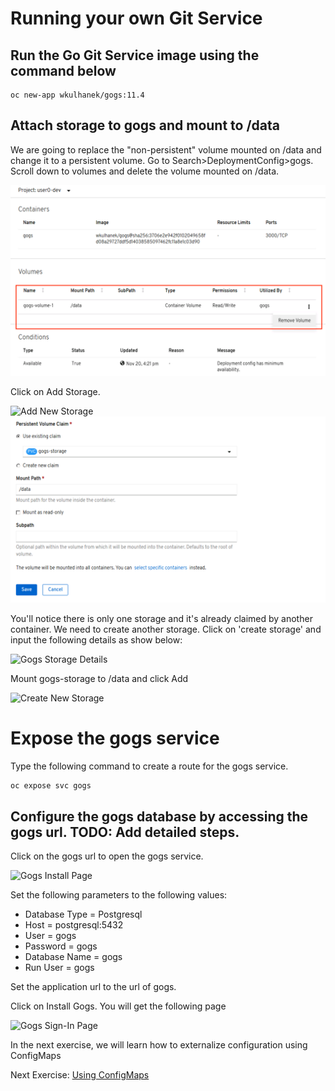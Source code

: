 # Running your own Git Service 
## Run the Go Git Service image using the command below

```
oc new-app wkulhanek/gogs:11.4
```

## Attach storage to gogs and mount to /data

We are going to replace the "non-persistent" volume mounted on /data and change it to a persistent volume. Go to Search>DeploymentConfig>gogs.  Scroll down to volumes and delete the volume mounted on /data.

![Delete Gogs Non-Persistent Volume](images/delete_gogs_volume_4.2.png)

Click on Add Storage. 

![Add New Storage](images/add_gogs_storage1.png)
![Add New Storage](images/create_persistent_volume_claim_4.2.png)

You'll notice there is only one storage and it's already claimed by another container. We need to create another storage. Click on 'create storage' and input the following details as show below:

![Gogs Storage Details](images/gogs_storage_details.png)

Mount gogs-storage to /data and click Add

![Create New Storage](images/add_gogs_storage2.png)

# Expose the gogs service 

Type the following command to create a route for the gogs service.

```
oc expose svc gogs
```

## Configure the gogs database by accessing the gogs url. TODO: Add detailed steps.
Click on the gogs url to open the gogs service.

![Gogs Install Page](images/gogs_install_page.png)

Set the following parameters to the following values:
- Database Type = Postgresql
- Host = postgresql:5432
- User = gogs
- Password = gogs
- Database Name = gogs
- Run User = gogs

Set the application url to the url of gogs.

Click on Install Gogs. You will get the following page

![Gogs Sign-In Page](images/gogs_sign_in_page.png)

In the next exercise, we will learn how to externalize configuration using ConfigMaps

Next Exercise: [Using ConfigMaps](04_using_config_maps.md)

